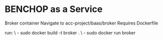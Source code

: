 # BENCHOP as a Service

Broker container 
  Navigate to acc-project/baas/broker
  Requires Dockerfile
  
  run: \\
    - sudo docker build -t broker . \\
    - sudo docker run broker
  
  
